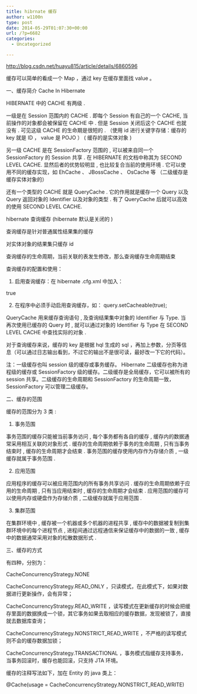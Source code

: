 ```yaml
---
title: hibrnate 缓存
author: w1100n
type: post
date: 2014-05-29T01:07:30+00:00
url: /?p=6682
categories:
  - Uncategorized

---
```

http://blog.csdn.net/huayu815/article/details/6860596

缓存可以简单的看成一个 Map ，通过 key 在缓存里面找 value 。

一、缓存简介 Cache In Hibernate
  
HIBERNATE 中的 CACHE 有两级 .
  
一级是在 Session 范围内的 CACHE . 即每个 Session 有自己的一个 CACHE, 当前操作的对象都会被保留在 CACHE 中 . 但是 Session 关闭后这个 CACHE 也就没有 . 可见这级 CACHE 的生命期是很短的 . （使用 id 进行关键字存储：缓存的 key 就是 ID ， value 是 POJO ） ( 缓存的是实体对象 )
  
另一级 CACHE 是在 SessionFactory 范围的 , 可以被来自同一个 SessionFactory 的 Session 共享 . 在 HIBERNATE 的文档中称其为 SECOND LEVEL CACHE. 显然后者的优势较明显 , 也比较复合当前的使用环境 . 它可以使用不同的缓存实现，如 EhCache 、 JBossCache 、 OsCache 等 （二级缓存是缓存实体对象的）

还有一个类型的 CACHE 就是 QueryCache . 它的作用就是缓存一个 Query 以及 Query 返回对象的 Identifier 以及对象的类型 . 有了 QueryCache 后就可以高效的使用 SECOND LEVEL CACHE.
  
hibernate 查询缓存 (hibernate 默认是关闭的 )
  
查询缓存是针对普通属性结果集的缓存
  
对实体对象的结果集只缓存 id
  
查询缓存的生命周期，当前关联的表发生修改，那么查询缓存生命周期结束
  
查询缓存的配置和使用：
  
1. 启用查询缓存：在 hibernate .cfg.xml 中加入：
  
<property name="hibernate .cache.use\_query\_cache">true</property>
  
2. 在程序中必须手动启用查询缓存，如： query.setCacheable(true);
  
QueryCache 用来缓存查询语句 , 及查询结果集中对象的 Identifier 与 Type. 当再次使用已缓存的 Query 时 , 就可以通过对象的 Identifier 与 Type 在 SECOND LEVEL CACHE 中查找实际的对象 .
  
对于查询缓存来说，缓存的 key 是根据 hql 生成的 sql ，再加上参数，分页等信息（可以通过日志输出看到，不过它的输出不是很可读，最好改一下它的代码）。

注：一级缓存也叫 session 级的缓存或事务缓存。 Hibernate 二级缓存也称为进程级的缓存或 SessionFactory 级的缓存。二级缓存是全局缓存，它可以被所有的 session 共享。二级缓存的生命周期和 SessionFactory 的生命周期一致， SessionFactory 可以管理二级缓存。

二、缓存的范围
  
缓存的范围分为 3 类 :
  
1. 事务范围
  
事务范围的缓存只能被当前事务访问 , 每个事务都有各自的缓存 , 缓存内的数据通常采用相互关联的对象形式 . 缓存的生命周期依赖于事务的生命周期 , 只有当事务结束时 , 缓存的生命周期才会结束 . 事务范围的缓存使用内存作为存储介质 , 一级缓存就属于事务范围 .
  
2. 应用范围
  
应用程序的缓存可以被应用范围内的所有事务共享访问 . 缓存的生命周期依赖于应用的生命周期 , 只有当应用结束时 , 缓存的生命周期才会结束 . 应用范围的缓存可以使用内存或硬盘作为存储介质 , 二级缓存就属于应用范围 .
  
3. 集群范围
  
在集群环境中 , 缓存被一个机器或多个机器的进程共享 , 缓存中的数据被复制到集群环境中的每个进程节点 , 进程间通过远程通信来保证缓存中的数据的一致 , 缓存中的数据通常采用对象的松散数据形式 .

三、缓存的方式
  
有四种，分别为：
  
CacheConcurrencyStrategy.NONE
  
CacheConcurrencyStrategy.READ_ONLY ，只读模式，在此模式下，如果对数据进行更新操作，会有异常；
  
CacheConcurrencyStrategy.READ_WRITE ，读写模式在更新缓存的时候会把缓存里面的数据换成一个锁，其它事务如果去取相应的缓存数据，发现被锁了，直接就去数据库查询；
  
CacheConcurrencyStrategy.NONSTRICT\_READ\_WRITE ，不严格的读写模式则不会的缓存数据加锁；
  
CacheConcurrencyStrategy.TRANSACTIONAL ，事务模式指缓存支持事务，当事务回滚时，缓存也能回滚，只支持 JTA 环境。

缓存的注释写法如下，加在 Entity 的 java 类上：
  
@Cache(usage = CacheConcurrencyStrategy.NONSTRICT\_READ\_WRITE)